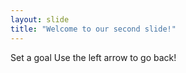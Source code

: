 ```yaml
---
layout: slide
title: "Welcome to our second slide!"
---
```

Set a goal
Use the left arrow to go back!

